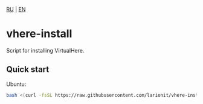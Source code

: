 [RU] | [EN]

[EN]: https://github.com/larionit/vhere-install/blob/dev/README.md
[RU]: https://github.com/larionit/vhere-install/blob/dev/ru/README.md

# vhere-install

Script for installing VirtualHere.

## Quick start

Ubuntu:

``` bash
bash <(curl -fsSL https://raw.githubusercontent.com/larionit/vhere-install/dev/setup.sh)
```